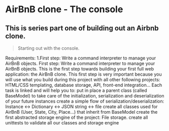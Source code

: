 # AirBnB clone - The console
## This is series part one of building out an Airbnb clone.
> Starting out with the console.


Requirements:
1.First step: Write a command interpreter to manage
your AirBnB objects.
First step: Write a command interpreter to manage your AirBnB objects.
This is the first step towards building your first full web application:
the AirBnB clone. This first step is very important
because you will use what you build during this project
with all other following projects: HTML/CSS templating,
database storage, API, front-end integration…
	Each task is linked and will help you to:
put in place a parent class (called BaseModel)
to take care of the initialization, serialization and deserialization
of your future instances
create a simple flow of serialization/deserialization:
Instance <-> Dictionary <-> JSON string <-> file
create all classes used for AirBnB (User, State, City, Place…)
that inherit from BaseModel
create the first abstracted storage
engine of the project: File storage.
create all unittests to validate all
our classes and storage engine

